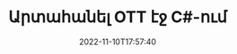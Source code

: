 ---
############################# Static ############################
layout: "auto-gen-merger"
date: 2022-11-10T17:57:40
draft: false
otherformats: pps ppsx ppt pptx rtf tex vdx vsdm vsdx vssm vssx vstm vstx vsx vtx xlam

############################# Head ############################
head_title: "Արտահանել OTT էջ C#-ում"
head_description: "Արագ հանեք էջերը OTT ֆայլից C#-ում: Պահպանեք ընտրված էջերը պարունակող նոր փաստաթուղթը՝ օգտագործելով փաստաթղթերի միաձուլման API:"

############################# Header ############################
title: "Արտահանել OTT էջ C#-ում"
description: "Հանեք OTT էջեր .NET կոդով մի քանի տողով:"
bg_image: "https://cms.admin.containerize.com/templates/aspose/App_Themes/V3/images/bg/header1.png"
bg_overlay: false
button:
    enable: true
    icon: "fas fa-arrow-down"
    label: "Ներբեռնեք անվճար փորձաշրջան"
    link: "https://downloads.groupdocs.com/merger/net"

############################# SubMenu ############################
submenu:
    enable: true

    left:
        img_alt: "GroupDocs.Merger for .NET"
        image: "https://cms.admin.containerize.com/templates/groupdocs/images/product-logos/90x90-noborder/groupdocs-merger-net.png"
        product: "GroupDocs.Merger"
        platform: ".NET"

    middle:
        button:

            # button loop
            - link: "https://apireference.groupdocs.com/merger/net"
              text: "API հղում"

            # button loop
            - link: "https://github.com/groupdocs-merger"
              text: "Կոդի օրինակներ"

            # button loop
            - link: "https://products.groupdocs.app/merger/family"
              text: "Կենդանի Դեմոներ"

            # button loop
            - link: "https://purchase.groupdocs.com/pricing/merger/net"
              text: "Գնագոյացում"

    right:
        link_download: "https://downloads.groupdocs.com/merger"
        link_learn: "https://docs.groupdocs.com/merger/net"
        link_buy: "https://purchase.groupdocs.com"

############################# About ############################
about:
    enable: true
    title: "GroupDocs.Merger for .NET API-ի մասին"
    content: |
        [GroupDocs.Merger for .NET](/hy/merger/net/) առաջարկում է պարզ լուծում` անվտանգ միաձուլվելու և բաժանելու փաստաթղթերի լայն շրջանակի, ներառյալ PDF, Microsoft Office (Word, Excel, PowerPoint): , OneNote), OpenDocument, HTML, պատկերներ և շատ ուրիշներ .NET հավելվածներում: Կոդից ընդամենը մի քանի տող ավելացնելով, կատարեք փաստաթղթերի մի քանի գործողություններ, ինչպիսիք են տեղափոխել, հեռացնել, պտտել, փոխանակել, հանել կամ փոխել փաստաթղթերի էջերի կողմնորոշումը: Փաստաթղթերի միաձուլման API-ն աջակցում է նաև փաստաթղթերի էջերի նախադիտումը որպես պատկեր՝ փաստաթղթի կառուցվածքը, ձևաչափումը և էջի բովանդակությունը վերլուծելու համար:
        
        GroupDocs.Merger API-ն ճիշտ ընտրություն է կորպորատիվ լուծումների համար, որոնք կարիք ունեն ֆայլերի էջի արդյունահանման գործառույթների: Այս API-ները լավ աջակցվում են բոլոր հիմնական օպերացիոն համակարգերում և հարթակներում, ներառյալ .NET Framework, .NET Standard, .NET Core, Mono:

############################# Steps ############################
steps:
    enable: true
    title_left: "Արտահանել OTT ֆայլի էջեր .NET-ում"
    content_left: |
        [GroupDocs.Merger for .NET](/hy/merger/net/) հեշտացնում է C# մշակողների համար ցանկալի էջերը հանել OTT ֆայլից և պահպանել այն որպես ընտրված էջերը պարունակող նոր ֆայլ՝ կատարելով մի քանի հեշտ քայլ:
        
        * Նախաձեռնեք **ExtractOptions** էջերի համարները, որոնք պետք է հայտնվեն ստացված փաստաթղթում:
        * Ստեղծեք **Merger** նոր օրինակ և փոխանցեք աղբյուրի փաստաթղթի ուղին որպես կոնստրուկտորի պարամետր:
        * Զանգահարեք **ExtractPages** և փոխանցեք **ExtractOptions** օբյեկտը:
        * Զանգահարեք **Պահպանել** և նշեք ֆայլի ուղին՝ ստացված փաստաթուղթը պահպանելու համար:

    title_right: "Համակարգի պահանջները"
    content_right: |
        GroupDocs.Merger for .NET API-ներն աջակցվում են բոլոր հիմնական հարթակներում և օպերացիոն համակարգերում: Նախքան ստորև նշված կոդը գործարկելը, խնդրում ենք համոզվել, որ ձեր համակարգում տեղադրված են հետևյալ նախադրյալները.

        * Օպերացիոն համակարգեր՝ Microsoft Windows, Linux, MacOS
        * Զարգացման միջավայրեր՝ Visual Studio, Xamarin, MonoDevelop
        * Շրջանակներ: .NET Framework, .NET Standard, .NET Core, Mono
        * Ներբեռնեք GroupDocs.Merger for .NET-ի վերջին տարբերակը [NuGet](https://www.nuget.org/packages/groupdocs.merger)
         
    code: |
     {{% merger/additional-styles %}}
     {{< merger/code-merger title="Ինչպես հանել OTT ֆայլի էջեր՝ օգտագործելով C# օրինակ կոդը">}}

        ```csharp    
        // Արտահանեք OTT ֆայլի էջեր՝ օգտագործելով GroupDocs.Merger API
        // Նախաձեռնեք ExtractOptions դասը ընտրված էջերի համարներով
        ExtractOptions extractOptions = new ExtractOptions(new int[] { 2, 5 });

        // Ակնթարթային միաձուլում OTT փաստաթղթով
        using (Merger merger = new Merger("input.ott"))
          {
            // Զանգահարեք ExtractPages մեթոդը և փոխանցեք ExtractOptions օբյեկտը դրան
            merger.ExtractPages(extractOptions);
    
            // Զանգահարեք Save մեթոդը՝ ելքային փաստաթուղթը հանված էջերով պահպանելու համար
            merger.Save("output.ott");
          }
        ```
     {{< /merger/code-merger >}}

############################# Demos ############################
demos:
    enable: true
    title: "Կենդանի ցուցադրություններ. հանեք OTT էջեր առցանց"
    content: |
       Հանեք OTT ֆայլի էջեր հենց հիմա՝ այցելելով [GroupDocs.Merger Live Demos](https://products.groupdocs.app/splitter/exttract-pages/ott) կայքը:
       Կենդանի ցուցադրությունն ունի հետևյալ առավելությունները.
        
############################# About Formats ############################
about_formats:
    enable: true

############################# More Formats ############################
more_formats:
    enable: true
    title: "Քաղեք էջերը փաստաթղթերի այլ ձևաչափերից"
    content: |
        .NET փաստաթղթերը միաձուլվում և բաժանվում են API ֆայլերի ձևաչափերի և պատկերների համար: Քաղեք ֆայլի հայտնի ձևաչափերից մի քանիսը, ինչպես նշված է ստորև:

############################# Back to top ###############################
back_to_top:
    enable: true
---